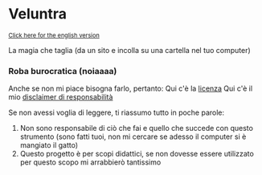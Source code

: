 # Veluntra
<sub> [Click here for the english version](https://github.com/Dicast3/Veluntra/blob/main/README.md) </sub>

La magia che taglia (da un sito e incolla su una cartella nel tuo computer)

### Roba burocratica (noiaaaa)
Anche se non mi piace bisogna farlo, pertanto:
Qui c'è la [licenza](https://github.com/Dicast3/Veluntra/blob/main/LICENSE)
Qui c'è il mio [disclaimer di responsabilità](https://github.com/Dicast3/Veluntra/blob/main/Disclaimer-ita.md)

Se non avessi voglia di leggere, ti riassumo tutto in poche parole:
1. Non sono responsabile di ciò che fai e quello che succede con questo strumento (sono fatti tuoi, non mi cercare se adesso il computer si è mangiato il gatto)
2. Questo progetto è per scopi didattici, se non dovesse essere utilizzato per questo scopo mi arrabbierò tantissimo
